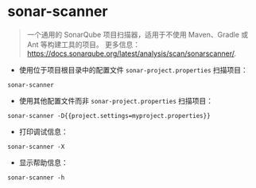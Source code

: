 # sonar-scanner

> 一个通用的 SonarQube 项目扫描器，适用于不使用 Maven、Gradle 或 Ant 等构建工具的项目。
> 更多信息：<https://docs.sonarqube.org/latest/analysis/scan/sonarscanner/>.

- 使用位于项目根目录中的配置文件 `sonar-project.properties` 扫描项目：

`sonar-scanner`

- 使用其他配置文件而非 `sonar-project.properties` 扫描项目：

`sonar-scanner -D{{project.settings=myproject.properties}}`

- 打印调试信息：

`sonar-scanner -X`

- 显示帮助信息：

`sonar-scanner -h`